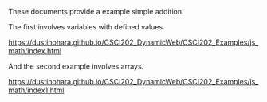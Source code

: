 These documents provide a example simple addition. 

The first involves variables with defined values.

https://dustinohara.github.io/CSCI202_DynamicWeb/CSCI202_Examples/js_math/index.html

And the second example involves arrays. 

https://dustinohara.github.io/CSCI202_DynamicWeb/CSCI202_Examples/js_math/index1.html
